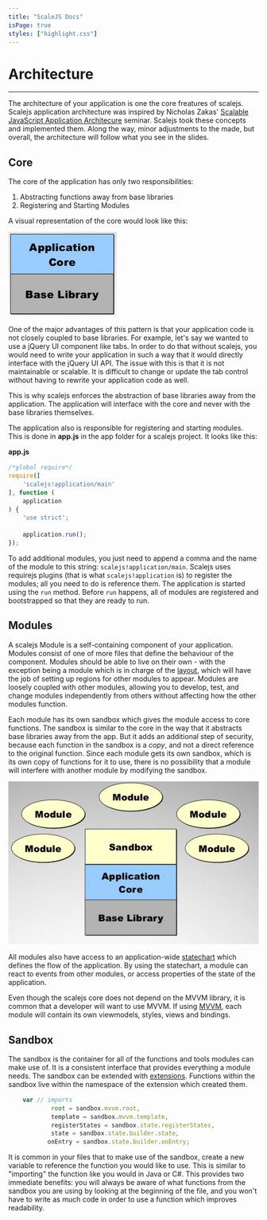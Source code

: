 ```yaml
---
title: "ScaleJS Docs"
isPage: true
styles: ["highlight.css"]
---
```


# Architecture

<hr>

The architecture of your application is one the core freatures of scalejs. 
Scalejs application architecture was inspired by Nicholas Zakas' [Scalable JavaScript Application Architecure](http://www.slideshare.net/nzakas/scalable-javascript-application-architecture)
seminar. Scalejs took these concepts and implemented them. Along the way, minor adjustments to the
made, but overall, the architecture will follow what you see in the slides.

## Core

The core of the application has only two responsibilities:

1. Abstracting functions away from base libraries
2. Registering and Starting Modules

A visual representation of the core would look like this:

![The core](./architecture1.png)

One of the major advantages of this pattern is that your application code is not closely coupled to base libraries.
For example, let's say we wanted to use a jQuery UI component like tabs.
In order to do that without scalejs, you would need to write your application in such a way that it would
directly interface with the jQuery UI API. The issue with this is that it is not maintainable or scalable. 
It is difficult to change or update the tab control without having to rewrite your application code as well.

This is why scalejs enforces the abstraction of base libraries away from the application. The application
will interface with the core and never with the base libraries themselves.

The application also is responsible for registering and starting modules. This is done in __app.js__ in the app folder
for a scalejs project. It looks like this:

__app.js__
```javascript
/*global require*/
require([
    'scalejs!application/main'
], function (
    application
) {
    'use strict';

    application.run();
});
```

To add additional modules, you just need to append a comma and the name of the module to this string: `scalejs!application/main`. 
Scalejs uses requirejs plugins (that is what `scalejs!application` is) to register the modules; all you need to do is reference them.
The application is started using the `run` method. Before `run` happens, all of modules are registered and bootstrapped so that they are ready to run.

## Modules

A scalejs Module is a self-containing component of your application. Modules consist of one of more files that define the
behaviour of the component. Modules should be able to live on their own - with the exception being a module which is
in charge of the [layout](./layout.html), which will have the job of setting up regions for other modules to appear. 
Modules are loosely coupled with other modules, allowing you to develop, test, and change modules independently 
from others without affecting how the other modules function.

Each module has its own sandbox which gives the module access to core functions.
The sandbox is similar to the core in the way that it abstracts base libraries away from the app.
But it adds an additional step of security, because each function in the sandbox is a _copy_, and not
a direct reference to the original function. Since each module gets its own sandbox, which is its own
copy of functions for it to use, there is no possibility that a module will interfere with another module
by modifying the sandbox. 

![The core](./architecture2.png)

All modules also have access to an application-wide [statechart](./statechart.html) which defines the flow
of the application. By using the statechart, a module can react to events from other modules, or access properties
of the state of the application. 

Even though the scalejs core does not depend on the MVVM library, it is common that a developer will want to use MVVM.
If using [MVVM](./mvvm.html), each module will contain its own viewmodels, styles, views and bindings. 

## Sandbox

The sandbox is the container for all of the functions and tools modules can make use of.
It is a consistent interface that provides everything a module needs. The sandbox can be extended with
[extensions](./extension.html). Functions within the sandbox live within the namespace of the extension
which created them. 

```javascript
    var // imports
            root = sandbox.mvvm.root,
            template = sandbox.mvvm.template,
            registerStates = sandbox.state.registerStates,
            state = sandbox.state.builder.state,
           onEntry = sandbox.state.builder.onEntry;
```

It is common in your files that to make use of the sandbox, create a new variable to reference the function you would
like to use. This is similar to "importing" the function like you would in Java or C#. This provides two immediate benefits:
you will always be aware of what functions from the sandbox you are using by looking at the beginning of the file,
and you won't have to write as much code in order to use a function which improves readability. 

